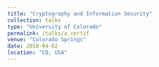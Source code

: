 ```yaml
---
title: "Cryptography and Information Security"
collection: talks
type: "University of Colorado"
permalink: /talks/a_certif
venue: "Colorado Springs"
date: 2018-04-02
location: "CO, USA"
---
```


